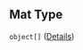 ## Mat Type

`object[]` ([Details](post-items-properties-elempost-anyof-0-items-properties-sec-properties-mat-items.md))
